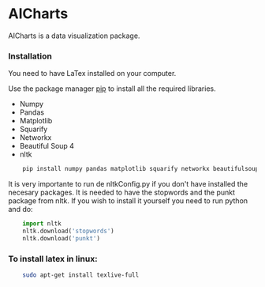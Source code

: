 # AICharts

AICharts is a data visualization package.

### Installation

You need to have LaTex installed on your computer.

Use the package manager [pip](https://pip.pypa.io/en/stable/) to install all the required libraries.

<ul>
    <li>Numpy</li>
    <li>Pandas</li>
    <li>Matplotlib</li>
    <li>Squarify</li>
    <li>Networkx</li>
    <li>Beautiful Soup 4</li>
    <li>nltk</li>
</ul>

```bash
    pip install numpy pandas matplotlib squarify networkx beautifulsoup4
```
It is very importante to run de nltkConfig.py if you don't have installed the necesary packages. 
It is needed to have the stopwords and the punkt package from nltk. If you wish to install it yourself you need to run python and do:

```python
    import nltk
    nltk.download('stopwords')
    nltk.download('punkt')
```
### To install latex in linux:
```bash
    sudo apt-get install texlive-full
```
